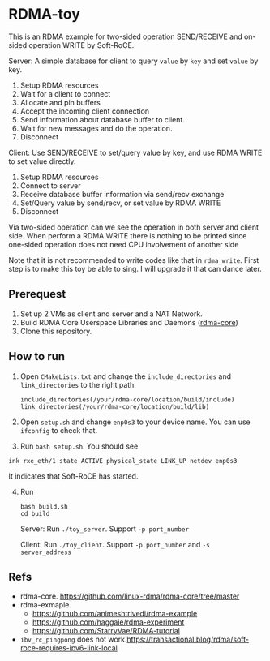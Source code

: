 # RDMA-toy

This is an RDMA example for two-sided operation SEND/RECEIVE and on-sided operation WRITE by Soft-RoCE.

Server: A simple database for client to query `value` by `key` and set `value` by key.

1.  Setup RDMA resources
2.  Wait for a client to connect
3.  Allocate and pin buffers
4.  Accept the incoming client connection
5.  Send information about database buffer to client.
6.  Wait for new messages and do the operation.
7.  Disconnect



Client: Use SEND/RECEIVE to set/query value by key, and use RDMA WRITE to set value directly.

1.  Setup RDMA resources
2.  Connect to server
3.  Receive database buffer information via send/recv exchange
4.  Set/Query value by send/recv, or set value by RDMA WRITE
5.  Disconnect 

Via two-sided operation can we see the operation in both server and client side. When perform a RDMA WRITE there is nothing to be printed since one-sided operation does not need CPU involvement of another side



Note that it is not recommended to write codes like that in `rdma_write`. First step is to make this toy be able to sing. I will upgrade it that can dance later.

## Prerequest

1. Set up 2 VMs as client and server and a NAT Network.
2. Build RDMA Core Userspace Libraries and Daemons ([rdma-core](https://github.com/linux-rdma/rdma-core/tree/master))
3. Clone this repository.

## How to run

1. Open `CMakeLists.txt` and change the `include_directories` and `link_directories` to the right path.

   ```
   include_directories(/your/rdma-core/location/build/include)
   link_directories(/your/rdma-core/location/build/lib)
   ```

2.  Open `setup.sh` and change `enp0s3` to your device name. You can use `ifconfig` to check that.

3.  Run `bash setup.sh`. You should see 

   ```
   ink rxe_eth/1 state ACTIVE physical_state LINK_UP netdev enp0s3
   ```

   It indicates that Soft-RoCE has started.

4. Run 

   ```
   bash build.sh
   cd build
   ```

   Server: Run `./toy_server`. Support `-p port_number`

   Client:  Run `./toy_client`. Support `-p port_number` and `-s server_address`

## Refs

* rdma-core. https://github.com/linux-rdma/rdma-core/tree/master
* rdma-exmaple. 
  * https://github.com/animeshtrivedi/rdma-example
  * https://github.com/haggaie/rdma-experiment
  * https://github.com/StarryVae/RDMA-tutorial
* `ibv_rc_pingpong` does not work.https://transactional.blog/rdma/soft-roce-requires-ipv6-link-local